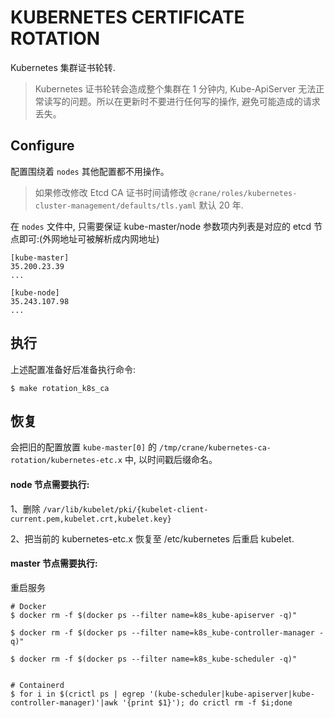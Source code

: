 # KUBERNETES CERTIFICATE ROTATION

Kubernetes 集群证书轮转.

> Kubernetes 证书轮转会造成整个集群在 1 分钟内, Kube-ApiServer 无法正常读写的问题。所以在更新时不要进行任何写的操作, 避免可能造成的请求丢失。

## Configure

配置围绕着 `nodes` 其他配置都不用操作。

> 如果修改修改 Etcd CA 证书时间请修改 `@crane/roles/kubernetes-cluster-management/defaults/tls.yaml` 默认 20 年.

在 `nodes` 文件中, 只需要保证 kube-master/node 参数项内列表是对应的 etcd 节点即可:(外网地址可被解析成内网地址)

```
[kube-master]
35.200.23.39
...

[kube-node]
35.243.107.98
...
```

## 执行

上述配置准备好后准备执行命令:

```
$ make rotation_k8s_ca
```

## 恢复

会把旧的配置放置 `kube-master[0]` 的 `/tmp/crane/kubernetes-ca-rotation/kubernetes-etc.x` 中, 以时间戳后缀命名。

#### node 节点需要执行:

1、删除 `/var/lib/kubelet/pki/{kubelet-client-current.pem,kubelet.crt,kubelet.key}`

2、把当前的 kubernetes-etc.x 恢复至 /etc/kubernetes 后重启 kubelet.

#### master 节点需要执行:

重启服务

```
# Docker
$ docker rm -f $(docker ps --filter name=k8s_kube-apiserver -q)"

$ docker rm -f $(docker ps --filter name=k8s_kube-controller-manager -q)"

$ docker rm -f $(docker ps --filter name=k8s_kube-scheduler -q)"


# Containerd
$ for i in $(crictl ps | egrep '(kube-scheduler|kube-apiserver|kube-controller-manager)'|awk '{print $1}'); do crictl rm -f $i;done

```
